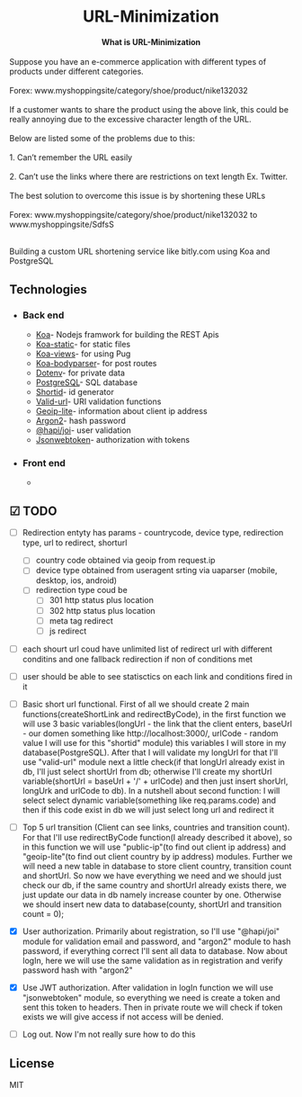 <h1 align="center">
  URL-Minimization
</h1>

<h4 align="center">What is URL-Minimization</h4>
<div>
  <p>Suppose you have an e-commerce application with different types of products under different categories. <br><br>
       Forex: www.myshoppingsite/category/shoe/product/nike132032<br><br>
       If a customer wants to share the product using the above link, this could be really annoying due to the excessive character length of the URL. <br><br>
       Below are listed some of the problems due to this: <br><br>
       1. Can’t remember the URL easily <br><br>
       2. Can’t use the links where there are restrictions on text length Ex. Twitter. <br><br>
       The best solution to overcome this issue is by shortening these URLs <br><br>
       Forex: www.myshoppingsite/category/shoe/product/nike132032 to www.myshoppingsite/SdfsS 
       </p>
</div>

<br>
Building a custom URL shortening service like bitly.com using Koa and PostgreSQL

## Technologies

- ### Back end

  - [Koa](https://koajs.com/)- Nodejs framwork for building the REST Apis
  - [Koa-static](https://koajs.com/)- for static files
  - [Koa-views](https://koajs.com/)- for using Pug
  - [Koa-bodyparser](https://koajs.com/)- for post routes
  - [Dotenv](https://github.com/motdotla/dotenv#readme)- for private data
  - [PostgreSQL](http://mongodb.com/)- SQL database
  - [Shortid](https://github.com/dylang/shortid#readme)- id generator
  - [Valid-url](https://github.com/ogt/valid-url)- URI validation functions
  - [Geoip-lite](https://github.com/bluesmoon/node-geoip)- information about client ip address
  - [Argon2](https://github.com/ranisalt/node-argon2#readme)- hash password
  - [@hapi/joi](https://github.com/hapijs/joi#readme)- user validation
  - [Jsonwebtoken](https://github.com/auth0/node-jsonwebtoken#readme)- authorization with tokens

- ### Front end

  - 

## ☑ TODO

- [ ] Redirection entyty has params - countrycode, device type, redirection type, url to redirect, shorturl
  - [ ] country code obtained via geoip from request.ip
  - [ ] device type obtained from useragent srting via uaparser (mobile, desktop, ios, android)
  - [ ] redirection type coud be
      - [ ] 301 http status plus location
      - [ ] 302 http status plus location
      - [ ] meta tag redirect
      - [ ] js redirect
- [ ] each shourt url coud have unlimited list of redirect url with different conditins and one fallback redirection if non of conditions met
- [ ] user should be able to see statisctics on each link and conditions fired in it


- [ ] Basic short url functional. First of all we should create 2 main functions(createShortLink and redirectByCode), in the first function we will use 3 basic variables(longUrl - the link that the client enters, baseUrl - our domen something like http://localhost:3000/, urlCode - random value I will use for this "shortid" module) this variables I will store in my database(PostgreSQL). After that I will validate my longUrl for that I'll use "valid-url" module next a little check(if that longUrl already exist in db, I'll just select shortUrl from db; otherwise I'll create my shortUrl variable(shortUrl = baseUrl + '/' + urlCode) and then just insert shorUrl, longUrk and urlCode to db). In a nutshell about second function: I will select select dynamic variable(something like req.params.code) and then if this code exist in db we will just select long url and redirect it 
- [ ] Top 5 url transition (Client can see links, countries and transition count). For that I'll use redirectByCode function(I already described it above), so in this function we will use "public-ip"(to find out client ip address) and "geoip-lite"(to find out client country by ip address) modules. Further we will need a new table in database to store client country, transition count and shortUrl. So now we have everything we need and we should just check our db, if the same country and shortUrl already exists there, we just update our data in db namely increase counter by one. Otherwise we should insert new data to database(county, shortUrl and transition count = 0);
- [X] User authorization. Primarily about registration, so I'll use "@hapi/joi" module for validation email and password, and "argon2" module to hash password, if everything correct I'll sent all data to database. Now about logIn, here we will use the same validation as in registration and verify password hash with "argon2"
- [x] Use JWT authorization. After validation in logIn function we will use "jsonwebtoken" module, so everything we need is create a token and sent this token to headers. Then in private route we will check if token exists we will give access if not access will be denied.
- [ ] Log out. Now I'm not really sure how to do this
## License

MIT
